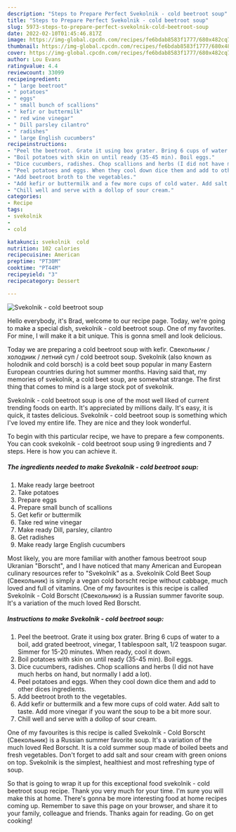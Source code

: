 ```yaml
---
description: "Steps to Prepare Perfect Svekolnik - cold beetroot soup"
title: "Steps to Prepare Perfect Svekolnik - cold beetroot soup"
slug: 5973-steps-to-prepare-perfect-svekolnik-cold-beetroot-soup
date: 2022-02-10T01:45:46.817Z
image: https://img-global.cpcdn.com/recipes/fe6bdab8583f1777/680x482cq70/svekolnik-cold-beetroot-soup-recipe-main-photo.jpg
thumbnail: https://img-global.cpcdn.com/recipes/fe6bdab8583f1777/680x482cq70/svekolnik-cold-beetroot-soup-recipe-main-photo.jpg
cover: https://img-global.cpcdn.com/recipes/fe6bdab8583f1777/680x482cq70/svekolnik-cold-beetroot-soup-recipe-main-photo.jpg
author: Lou Evans
ratingvalue: 4.4
reviewcount: 33099
recipeingredient:
- " large beetroot"
- " potatoes"
- " eggs"
- " small bunch of scallions"
- " kefir or buttermilk"
- " red wine vinegar"
- " Dill parsley cilantro"
- " radishes"
- " large English cucumbers"
recipeinstructions:
- "Peel the beetroot. Grate it using box grater. Bring 6 cups of water to a boil, add grated beetroot, vinegar, 1 tablespoon salt, 1/2 teaspoon sugar. Simmer for 15-20 minutes. When ready, cool it down."
- "Boil potatoes with skin on until ready (35-45 min). Boil eggs."
- "Dice cucumbers, radishes. Chop scallions and herbs (I did not have much herbs on hand, but normally I add a lot)."
- "Peel potatoes and eggs. When they cool down dice them and add to other dices ingredients."
- "Add beetroot broth to the vegetables."
- "Add kefir or buttermilk and a few more cups of cold water. Add salt to taste. Add more vinegar if you want the soup to be a bit more sour."
- "Chill well and serve with a dollop of sour cream."
categories:
- Recipe
tags:
- svekolnik
- 
- cold

katakunci: svekolnik  cold 
nutrition: 102 calories
recipecuisine: American
preptime: "PT30M"
cooktime: "PT44M"
recipeyield: "3"
recipecategory: Dessert

---
```



![Svekolnik - cold beetroot soup](https://img-global.cpcdn.com/recipes/fe6bdab8583f1777/680x482cq70/svekolnik-cold-beetroot-soup-recipe-main-photo.jpg)

Hello everybody, it's Brad, welcome to our recipe page. Today, we're going to make a special dish, svekolnik - cold beetroot soup. One of my favorites. For mine, I will make it a bit unique. This is gonna smell and look delicious.

Today we are preparing a cold beetroot soup with kefir. Свекольник / холодник / летний суп / cold beetroot soup. Svekolnik (also known as holodnik and cold borsch) is a cold beet soup popular in many Eastern European countries during hot summer months. Having said that, my memories of svekolnik, a cold beet soup, are somewhat strange. The first thing that comes to mind is a large stock pot of svekolnik.

Svekolnik - cold beetroot soup is one of the most well liked of current trending foods on earth. It's appreciated by millions daily. It's easy, it is quick, it tastes delicious. Svekolnik - cold beetroot soup is something which I've loved my entire life. They are nice and they look wonderful.


To begin with this particular recipe, we have to prepare a few components. You can cook svekolnik - cold beetroot soup using 9 ingredients and 7 steps. Here is how you can achieve it.

<!--inarticleads1-->

##### The ingredients needed to make Svekolnik - cold beetroot soup:

1. Make ready  large beetroot
1. Take  potatoes
1. Prepare  eggs
1. Prepare  small bunch of scallions
1. Get  kefir or buttermilk
1. Take  red wine vinegar
1. Make ready  Dill, parsley, cilantro
1. Get  radishes
1. Make ready  large English cucumbers


Most likely, you are more familiar with another famous beetroot soup Ukranian &#34;Borscht&#34;, and I have noticed that many American and European culinary resources refer to &#34;Svekolnik&#34; as a. Svekolnik Cold Beet Soup (Свекольник) is simply a vegan cold borscht recipe without cabbage, much loved and full of vitamins. One of my favourites is this recipe is called Svekolnik - Cold Borscht (Свекольник) is a Russian summer favorite soup. It&#39;s a variation of the much loved Red Borscht. 

<!--inarticleads2-->

##### Instructions to make Svekolnik - cold beetroot soup:

1. Peel the beetroot. Grate it using box grater. Bring 6 cups of water to a boil, add grated beetroot, vinegar, 1 tablespoon salt, 1/2 teaspoon sugar. Simmer for 15-20 minutes. When ready, cool it down.
1. Boil potatoes with skin on until ready (35-45 min). Boil eggs.
1. Dice cucumbers, radishes. Chop scallions and herbs (I did not have much herbs on hand, but normally I add a lot).
1. Peel potatoes and eggs. When they cool down dice them and add to other dices ingredients.
1. Add beetroot broth to the vegetables.
1. Add kefir or buttermilk and a few more cups of cold water. Add salt to taste. Add more vinegar if you want the soup to be a bit more sour.
1. Chill well and serve with a dollop of sour cream.


One of my favourites is this recipe is called Svekolnik - Cold Borscht (Свекольник) is a Russian summer favorite soup. It&#39;s a variation of the much loved Red Borscht. It is a cold summer soup made of boiled beets and fresh vegetables. Don&#39;t forget to add salt and sour cream with green onions on top. Svekolnik is the simplest, healthiest and most refreshing type of soup. 

So that is going to wrap it up for this exceptional food svekolnik - cold beetroot soup recipe. Thank you very much for your time. I'm sure you will make this at home. There's gonna be more interesting food at home recipes coming up. Remember to save this page on your browser, and share it to your family, colleague and friends. Thanks again for reading. Go on get cooking!
